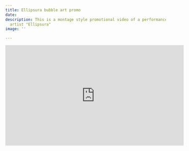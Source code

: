 ```yaml
---
title: Ellipsura bubble art promo
date: 
description: This is a montage style promotional video of a performance from bubble
  artist "Ellipsura"
image: ''

---
```

<iframe width="560" height="315" src="https://www.youtube.com/embed/Wge2qnHFqAU" title="YouTube video player" frameborder="0" allow="accelerometer; autoplay; clipboard-write; encrypted-media; gyroscope; picture-in-picture" allowfullscreen></iframe>
